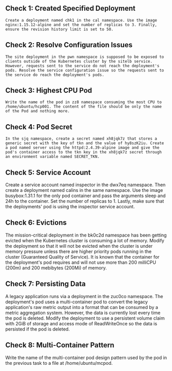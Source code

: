 ## Check 1: Created Specified Deployment
    Create a deployment named chk1 in the cal namespace. Use the image nginx:1.15.12-alpine and set the number of replicas to 3. Finally, ensure the revision history limit is set to 50.

## Check 2: Resolve Configuration Issues
    The site deployment in the pwn namespace is supposed to be exposed to clients outside of the Kubernetes cluster by the sitelb service. However, requests sent to the service do not reach the deployment's pods. Resolve the service configuration issue so the requests sent to the service do reach the deployment's pods.

## Check 3: Highest CPU Pod
    Write the name of the pod in zz8 namespace consuming the most CPU to /home/ubuntu/hcp001. The content of the file should be only the name of the Pod and nothing more.

## Check 4: Pod Secret
    In the sjq namespace, create a secret named xh8jqk7z that stores a generic secret with the key of tkn and the value of hy8szK2iu. Create a pod named server using the httpd:2.4.39-alpine image and give the pod's container access to the tkn key in the xh8jqk7z secret through an environment variable named SECRET_TKN.

## Check 5: Service Account
Create a service account named inspector in the dwx7eq namespace. Then create a deployment named calins in the same namespace. Use the image busybox:1.31.1 for the only pod container and pass the arguments sleep and 24h to the container. Set the number of replicas to 1. Lastly, make sure that the deployments' pod is using the inspector service account.

## Check 6: Evictions
The mission-critical deployment in the bk0c2d namespace has been getting evicted when the Kubernetes cluster is consuming a lot of memory. Modify the deployment so that it will not be evicted when the cluster is under memory pressure unless there are higher priority pods running in the cluster (Guaranteed Quality of Service). It is known that the container for the deployment's pod requires and will not use more than 200 milliCPU (200m) and 200 mebibytes (200Mi) of memory.

## Check 7: Persisting Data
A legacy application runs via a deployment in the zuc0co namespace. The deployment's pod uses a multi-container pod to convert the legacy application's raw metric output into a format that can be consumed by a metric aggregation system. However, the data is currently lost every time the pod is deleted. Modify the deployment to use a persistent volume claim with 2GiB of storage and access mode of ReadWriteOnce so the data is persisted if the pod is deleted.

## Check 8: Multi-Container Pattern
Write the name of the multi-container pod design pattern used by the pod in the previous task to a file at /home/ubuntu/mcpod.